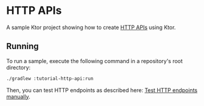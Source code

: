 # HTTP APIs

A sample Ktor project showing how to create [HTTP APIs](https://ktor.io/docs/creating-http-apis.html) using Ktor.

## Running

To run a sample, execute the following command in a repository's root directory:
```bash
./gradlew :tutorial-http-api:run
```

Then, you can test HTTP endpoints as described here: [Test HTTP endpoints manually](https://ktor.io/docs/creating-http-apis.html#manual_test).
